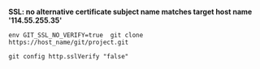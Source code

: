 **SSL: no alternative certificate subject name matches target host name '114.55.255.35'**

```
env GIT_SSL_NO_VERIFY=true  git clone https://host_name/git/project.git

git config http.sslVerify "false"  
```

